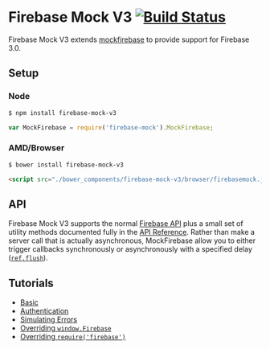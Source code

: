 Firebase Mock V3 [![Build Status](https://travis-ci.org/balaji-b-v/firebase-mock-v3.svg?branch=master)](https://travis-ci.org/balaji-b-v/firebase-mock-v3)
============

Firebase Mock V3 extends [mockfirebase](https://github.com/soumak77/firebase-mock) to provide support for Firebase 3.0.

## Setup

### Node

```bash
$ npm install firebase-mock-v3
```

```js
var MockFirebase = require('firebase-mock').MockFirebase;
```

### AMD/Browser

```bash
$ bower install firebase-mock-v3
```

```html
<script src="./bower_components/firebase-mock-v3/browser/firebasemock.js"></script>
```

## API

Firebase Mock V3 supports the normal [Firebase API](https://www.firebase.com/docs/web/api/) plus a small set of utility methods documented fully in the [API Reference](API.md). Rather than make a server call that is actually asynchronous, MockFirebase allow you to either trigger callbacks synchronously or asynchronously with a specified delay ([`ref.flush`](API.md#flushdelay---ref)).

## Tutorials

* [Basic](tutorials/basic.md)
* [Authentication](tutorials/authentication.md)
* [Simulating Errors](tutorials/errors.md)
* [Overriding `window.Firebase`](tutorials/override.md)
* [Overriding `require('firebase')`](tutorials/proxyquire.md)
